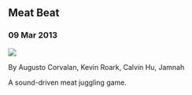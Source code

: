   

## Meat Beat

### 09 Mar 2013

[![](/img/projects/meatbeat.png)](http://meatbe.at/)

By Augusto Corvalan, Kevin Roark, Calvin Hu, Jamnah 

A sound-driven meat juggling game.

  
